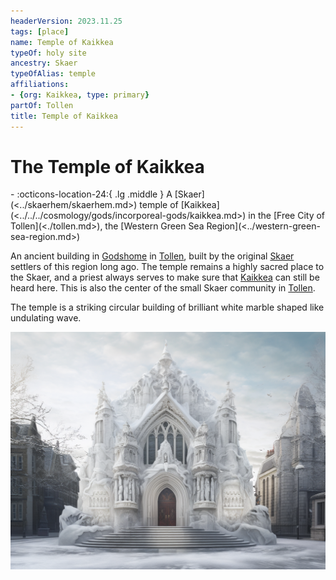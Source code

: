 ```yaml
---
headerVersion: 2023.11.25
tags: [place]
name: Temple of Kaikkea
typeOf: holy site
ancestry: Skaer
typeOfAlias: temple
affiliations:
- {org: Kaikkea, type: primary}
partOf: Tollen
title: Temple of Kaikkea
---
```

# The Temple of Kaikkea
<div class="grid cards ext-narrow-margin ext-one-column" markdown>
-    :octicons-location-24:{ .lg .middle } A [Skaer](<../skaerhem/skaerhem.md>) temple of [Kaikkea](<../../../cosmology/gods/incorporeal-gods/kaikkea.md>) in the [Free City of Tollen](<./tollen.md>), the [Western Green Sea Region](<../western-green-sea-region.md>)  
</div>


An ancient building in [Godshome](<./godshome.md>) in [Tollen](<./tollen.md>), built by the original [Skaer](<../skaerhem/skaerhem.md>) settlers of this region long ago. The temple remains a highly sacred place to the Skaer, and a priest always serves to make sure that [Kaikkea](<../../../cosmology/gods/incorporeal-gods/kaikkea.md>) can still be heard here. This is also the center of the small Skaer community in [Tollen](<./tollen.md>).

The temple is a striking circular building of brilliant white marble shaped like undulating wave.

![Tollen Kaikkea V2](../../../assets/tollen-kaikkea-v2.png)
